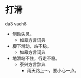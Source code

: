 # 打滑
da3 vaeh8
+ 制动失灵。
  * 如皋方言词典
+ 脚下滑动，站不稳。
  * 如皋方言词典
+ 地滑站不住，行走不稳。
  * 泰兴方言辞典
    - 雨天路上～，要小心一点。
